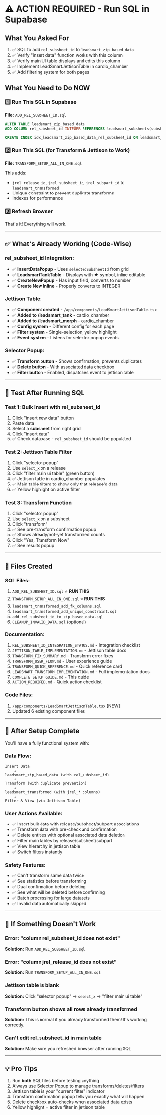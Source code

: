 # ⚠️ ACTION REQUIRED - Run SQL in Supabase

## What You Asked For

1. ✅ SQL to add `rel_subsheet_id` to `leadsmart_zip_based_data`
2. ✅ Verify "insert data" function works with this column
3. ✅ Verify main UI table displays and edits this column
4. ✅ Implement LeadSmartJettisonTable in cardio_chamber
5. ✅ Add filtering system for both pages

## What You Need to Do NOW

### 1️⃣ Run This SQL in Supabase

**File:** `ADD_REL_SUBSHEET_ID.sql`

```sql
ALTER TABLE leadsmart_zip_based_data
ADD COLUMN rel_subsheet_id INTEGER REFERENCES leadsmart_subsheets(subsheet_id) ON DELETE SET NULL;

CREATE INDEX idx_leadsmart_zip_based_data_rel_subsheet_id ON leadsmart_zip_based_data(rel_subsheet_id);
```

### 2️⃣ Run This SQL (for Transform & Jettison to Work)

**File:** `TRANSFORM_SETUP_ALL_IN_ONE.sql`

This adds:
- `jrel_release_id`, `jrel_subsheet_id`, `jrel_subpart_id` to `leadsmart_transformed`
- Unique constraint to prevent duplicate transforms
- Indexes for performance

### 3️⃣ Refresh Browser

That's it! Everything will work.

---

## ✅ What's Already Working (Code-Wise)

### rel_subsheet_id Integration:
- ✅ **InsertDataPopup** - Uses `selectedSubsheetId` from grid
- ✅ **LeadsmartTankTable** - Displays with ★ symbol, inline editable
- ✅ **CreateNewPopup** - Has input field, converts to number
- ✅ **Create New Inline** - Properly converts to INTEGER

### Jettison Table:
- ✅ **Component created** - `/app/components/LeadSmartJettisonTable.tsx`
- ✅ **Added to /leadsmart_tank** - cardio_chamber
- ✅ **Added to /leadsmart_morph** - cardio_chamber
- ✅ **Config system** - Different config for each page
- ✅ **Filter system** - Single-selection, yellow highlight
- ✅ **Event system** - Listens for selector popup events

### Selector Popup:
- ✅ **Transform button** - Shows confirmation, prevents duplicates
- ✅ **Delete button** - With associated data checkbox
- ✅ **Filter button** - Enabled, dispatches event to jettison table

---

## 🎯 Test After Running SQL

### Test 1: Bulk Insert with rel_subsheet_id
1. Click "insert new data" button
2. Paste data
3. Select a **subsheet** from right grid
4. Click "insert data"
5. ✅ Check database - `rel_subsheet_id` should be populated

### Test 2: Jettison Table Filter
1. Click "selector popup"
2. Use `select_x` on a release
3. Click "filter main ui table" (green button)
4. ✅ Jettison table in cardio_chamber populates
5. ✅ Main table filters to show only that release's data
6. ✅ Yellow highlight on active filter

### Test 3: Transform Function
1. Click "selector popup"
2. Use `select_x` on a subsheet
3. Click "transform"
4. ✅ See pre-transform confirmation popup
5. ✅ Shows already/not-yet transformed counts
6. Click "Yes, Transform Now"
7. ✅ See results popup

---

## 📁 Files Created

### SQL Files:
1. `ADD_REL_SUBSHEET_ID.sql` ⭐ **RUN THIS**
2. `TRANSFORM_SETUP_ALL_IN_ONE.sql` ⭐ **RUN THIS**
3. `leadsmart_transformed_add_fk_columns.sql`
4. `leadsmart_transformed_add_unique_constraint.sql`
5. `add_rel_subsheet_id_to_zip_based_data.sql`
6. `CLEANUP_INVALID_DATA.sql` (optional)

### Documentation:
1. `REL_SUBSHEET_ID_INTEGRATION_STATUS.md` - Integration checklist
2. `JETTISON_TABLE_IMPLEMENTATION.md` - Jettison table docs
3. `TRANSFORM_FIX_SUMMARY.md` - Transform error fixes
4. `TRANSFORM_USER_FLOW.md` - User experience guide
5. `TRANSFORM_QUICK_REFERENCE.md` - Quick reference card
6. `LEADSMART_TRANSFORM_IMPLEMENTATION.md` - Full implementation docs
7. `COMPLETE_SETUP_GUIDE.md` - This guide
8. `ACTION_REQUIRED.md` - Quick action checklist

### Code Files:
1. `/app/components/LeadSmartJettisonTable.tsx` [NEW]
2. Updated 6 existing component files

---

## 🎉 After Setup Complete

You'll have a fully functional system with:

### Data Flow:
```
Insert Data 
    ↓
leadsmart_zip_based_data (with rel_subsheet_id)
    ↓
Transform (with duplicate prevention)
    ↓
leadsmart_transformed (with jrel_* columns)
    ↓
Filter & View (via Jettison Table)
```

### User Actions Available:
- ✅ Insert bulk data with release/subsheet/subpart associations
- ✅ Transform data with pre-check and confirmation
- ✅ Delete entities with optional associated data deletion
- ✅ Filter main tables by release/subsheet/subpart
- ✅ View hierarchy in jettison table
- ✅ Switch filters instantly

### Safety Features:
- ✅ Can't transform same data twice
- ✅ See statistics before transforming
- ✅ Dual confirmation before deleting
- ✅ See what will be deleted before confirming
- ✅ Batch processing for large datasets
- ✅ Invalid data automatically skipped

---

## 🔧 If Something Doesn't Work

### Error: "column rel_subsheet_id does not exist"
**Solution:** Run `ADD_REL_SUBSHEET_ID.sql`

### Error: "column jrel_release_id does not exist"
**Solution:** Run `TRANSFORM_SETUP_ALL_IN_ONE.sql`

### Jettison table is blank
**Solution:** Click "selector popup" → `select_x` → "filter main ui table"

### Transform button shows all rows already transformed
**Solution:** This is normal if you already transformed them! It's working correctly.

### Can't edit rel_subsheet_id in main table
**Solution:** Make sure you refreshed browser after running SQL

---

## 💡 Pro Tips

1. Run **both** SQL files before testing anything
2. Always use Selector Popup to manage transforms/deletes/filters
3. Jettison table is your "current filter" indicator
4. Transform confirmation popup tells you exactly what will happen
5. Delete checkbox auto-checks when associated data exists
6. Yellow highlight = active filter in jettison table


